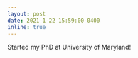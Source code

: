 ```yaml
---
layout: post
date: 2021-1-22 15:59:00-0400
inline: true
---
```


Started my PhD at University of Maryland!